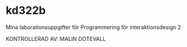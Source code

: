 kd322b
======

Mina laborationsuppgifter för Programmering för interaktionsdesign 2


KONTROLLERAD AV: MALIN DOTEVALL